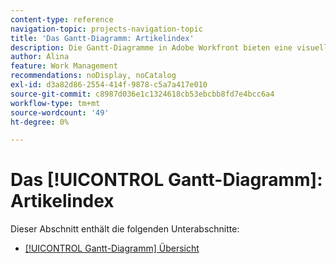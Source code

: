 ```yaml
---
content-type: reference
navigation-topic: projects-navigation-topic
title: 'Das Gantt-Diagramm: Artikelindex'
description: Die Gantt-Diagramme in Adobe Workfront bieten eine visuelle Darstellung der Zeitleiste einer Liste von Aufgaben oder Projekten. Informationen zum [!UICONTROL Gantt-Diagramm] finden Sie im folgenden Unterabschnitt.
author: Alina
feature: Work Management
recommendations: noDisplay, noCatalog
exl-id: d3a82d86-2554-414f-9878-c5a7a417e010
source-git-commit: c8987d036e1c1324618cb53ebcbb8fd7e4bcc6a4
workflow-type: tm+mt
source-wordcount: '49'
ht-degree: 0%

---
```


# Das [!UICONTROL Gantt-Diagramm]: Artikelindex

<!--Audited: 08/2025-->

Dieser Abschnitt enthält die folgenden Unterabschnitte:

* [[!UICONTROL Gantt-Diagramm] Übersicht](../../manage-work/gantt-chart/use-the-gantt-chart/gantt-chart-overview.md)


